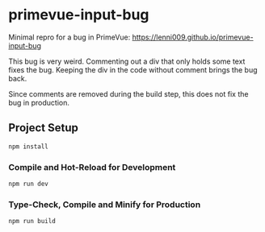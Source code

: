 # primevue-input-bug

Minimal repro for a bug in PrimeVue: https://lenni009.github.io/primevue-input-bug

This bug is very weird. Commenting out a div that only holds some text fixes the bug. Keeping the div in the code without comment brings the bug back.

Since comments are removed during the build step, this does not fix the bug in production.

## Project Setup

```sh
npm install
```

### Compile and Hot-Reload for Development

```sh
npm run dev
```

### Type-Check, Compile and Minify for Production

```sh
npm run build
```
